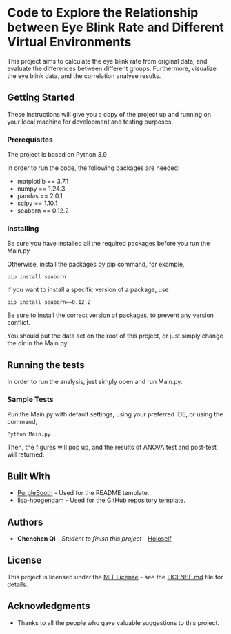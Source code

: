 # Code to Explore the Relationship between Eye Blink Rate and Different Virtual Environments

This project aims to calculate the eye blink rate from original data,
and evaluate the differences between different groups. Furthermore,
visualize the eye blink data, and the correlation analyse results.

## Getting Started

These instructions will give you a copy of the project up and running on your local machine for development and testing purposes.

### Prerequisites

The project is based on Python 3.9

In order to run the code, the following packages are needed:
- matplotlib == 3.7.1 
- numpy == 1.24.3
- pandas == 2.0.1
- scipy == 1.10.1
- seaborn == 0.12.2

### Installing

Be sure you have installed all the required packages before you run the Main.py

Otherwise, install the packages by pip command, for example,

    pip install seaborn

If you want to install a specific version of a package, use

    pip install seaborn==0.12.2

Be sure to install the correct version of packages, to prevent any version conflict.

You should put the data set on the root of this project, or just simply change the dir in the Main.py.


## Running the tests

In order to run the analysis, just simply open and run Main.py.

### Sample Tests

Run the Main.py with default settings, using your preferred IDE, or using the command,

    Python Main.py

Then, the figures will pop up, and the results of ANOVA test and post-test will returned.

## Built With

  - [PurpleBooth](https://github.com/PurpleBooth/a-good-readme-template) - Used
    for the README template.
  - [lisa-hoogendam](https://github.com/lisa-hoogendam/IER_2023) - Used for the GitHub 
    repository template.
    
## Authors

  - **Chenchen Qi** - *Student to finish this project* -
    [Holoself](https://github.com/Holoself)
    
## License

This project is licensed under the [MIT License](LICENSE.md) - see the [LICENSE.md](LICENSE.md) file for
details.

## Acknowledgments

  - Thanks to all the people who gave valuable suggestions to this project.

